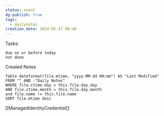 ```yaml
---
status: event
dg-publish: true
tags:
  - dailynotes
creation_date: 2024-05-17 08:46
---
```


Tasks:
```tasks
due on or before today
not done
```

Created Notes
```dataview
Table dateformat(file.mtime, "yyyy-MM-dd HH:mm") AS "Last Modified"
FROM "" AND -"Daily Notes"
WHERE file.ctime.day = this.file.day.day
AND file.ctime.month = this.file.day.month
and file.name != this.file.name
SORT file.mtime desc
```

[[ManagedIdentityCredential]]

